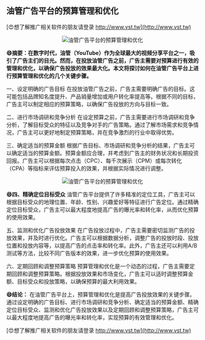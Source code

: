 ## **油管广告平台的预算管理和优化**

[😍想了解推广相关软件的朋友请登录 http://www.vst.tw](http://www.vst.tw)

 <center><img src="https://vst.tw/MP4/tuiguang/png/2.png" alt="油管广告平台的预算管理和优化"></center>

**😄摘要：在数字时代，油管（YouTube）作为全球最大的视频分享平台之一，吸引了广告主们的目光。然而，在投放油管广告之前，广告主需要对预算进行有效的管理和优化，以确保广告投放的效果最大化。本文将探讨如何在油管广告平台上进行预算管理和优化的几个关键步骤。**

一、设定明确的广告目标
在投放油管广告之前，广告主需要明确广告的目标。这可能包括品牌知名度提升、产品销量增加或用户转化率提高等。根据不同的目标，广告主可以制定相应的预算策略，以确保广告投放的方向与目标一致。

二、进行市场调研和竞争分析
在设定预算之前，广告主需要进行市场调研和竞争分析，了解目标受众的特征以及竞争对手的广告策略。通过了解市场需求和竞争情况，广告主可以更好地制定预算策略，并在竞争激烈的行业中取得优势。

三、确定适当的预算金额
根据广告目标、市场调研和竞争分析的结果，广告主可以确定适当的预算金额。预算金额应合理，并考虑到广告主的财务状况和长期投资回报。广告主可以根据每次点击（CPC）、每千次展示（CPM）或每次转化（CPA）等指标来评估预算投入的效果，并根据实际情况进行调整。

 <center><img src="https://vst.tw/MP4/tuiguang/png/8.png" alt="油管广告平台的预算管理和优化"></center>

**😄四、精确定位目标受众**
油管广告平台提供了许多精准的定位工具，广告主可以根据目标受众的地理位置、年龄、性别、兴趣爱好等特征进行广告定位。通过精确定位目标受众，广告主可以最大程度地提高广告的曝光率和转化率，从而优化预算的使用效果。

五、监测和优化广告投放效果
在广告投放过程中，广告主需要密切监测广告的投放效果，并及时进行优化。广告主可以根据数据分析，调整广告的投放时段、投放位置和投放内容等，以提高广告的点击率和转化率。此外，广告主还可以利用A/B测试等方法，比较不同广告版本的效果，进一步优化预算的使用效果。

六、定期回顾和调整预算策略
预算管理和优化是一个动态的过程，广告主需要定期回顾和调整预算策略。根据投放效果和市场变化，广告主可以适时调整预算金额、目标受众和投放策略，以确保预算的最大利用效果。

**😄结论：**
在油管广告平台上，预算管理和优化是提高广告投放效果的关键步骤。通过设定明确的广告目标、进行市场调研和竞争分析、确定适当的预算金额、精确定位目标受众、监测和优化广告投放效果以及定期回顾和调整预算策略，广告主可以最大程度地提高广告的曝光率和转化率，实现预算的有效管理和优化。

[😍想了解推广相关软件的朋友请登录 http://www.vst.tw](http://www.vst.tw)



